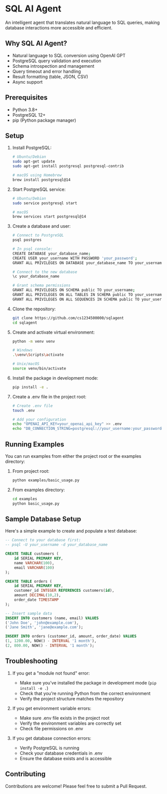 # SQL AI Agent

An intelligent agent that translates natural language to SQL queries, making database interactions more accessible and efficient.

## Why SQL AI Agent?

- Natural language to SQL conversion using OpenAI GPT
- PostgreSQL query validation and execution
- Schema introspection and management
- Query timeout and error handling
- Result formatting (table, JSON, CSV)
- Async support

## Prerequisites

- Python 3.8+
- PostgreSQL 12+
- pip (Python package manager)

## Setup

1. Install PostgreSQL:
   ```bash
   # Ubuntu/Debian
   sudo apt-get update
   sudo apt-get install postgresql postgresql-contrib

   # macOS using Homebrew
   brew install postgresql@14
   ```

2. Start PostgreSQL service:
   ```bash
   # Ubuntu/Debian
   sudo service postgresql start

   # macOS
   brew services start postgresql@14
   ```

3. Create a database and user:
   ```bash
   # Connect to PostgreSQL
   psql postgres

   # In psql console:
   CREATE DATABASE your_database_name;
   CREATE USER your_username WITH PASSWORD 'your_password';
   GRANT ALL PRIVILEGES ON DATABASE your_database_name TO your_username;
   
   # Connect to the new database
   \c your_database_name
   
   # Grant schema permissions
   GRANT ALL PRIVILEGES ON SCHEMA public TO your_username;
   GRANT ALL PRIVILEGES ON ALL TABLES IN SCHEMA public TO your_username;
   GRANT ALL PRIVILEGES ON ALL SEQUENCES IN SCHEMA public TO your_username;
   ```

4. Clone the repository:
   ```bash
   git clone https://github.com/cs1234500000/sqlagent
   cd sqlagent
   ```

5. Create and activate virtual environment:
   ```bash
   python -m venv venv
   
   # Windows
   .\venv\Scripts\activate
   
   # Unix/macOS
   source venv/bin/activate
   ```

6. Install the package in development mode:
   ```bash
   pip install -e .
   ```

7. Create a .env file in the project root:
   ```bash
   # Create .env file
   touch .env

   # Add your configuration
   echo "OPENAI_API_KEY=your_openai_api_key" >> .env
   echo "DB_CONNECTION_STRING=postgresql://your_username:your_password@localhost:5432/your_database_name" >> .env
   ```

## Running Examples

You can run examples from either the project root or the examples directory:

1. From project root:
   ```bash
   python examples/basic_usage.py
   ```

2. From examples directory:
   ```bash
   cd examples
   python basic_usage.py
   ```

## Sample Database Setup

Here's a simple example to create and populate a test database:

```sql
-- Connect to your database first:
-- psql -U your_username -d your_database_name

CREATE TABLE customers (
    id SERIAL PRIMARY KEY,
    name VARCHAR(100),
    email VARCHAR(100)
);

CREATE TABLE orders (
    id SERIAL PRIMARY KEY,
    customer_id INTEGER REFERENCES customers(id),
    amount DECIMAL(10,2),
    order_date TIMESTAMP
);

-- Insert sample data
INSERT INTO customers (name, email) VALUES
('John Doe', 'john@example.com'),
('Jane Smith', 'jane@example.com');

INSERT INTO orders (customer_id, amount, order_date) VALUES
(1, 1200.00, NOW() - INTERVAL '1 month'),
(2, 800.00, NOW() - INTERVAL '1 month');
```

## Troubleshooting

1. If you get a "module not found" error:
   - Make sure you've installed the package in development mode (`pip install -e .`)
   - Check that you're running Python from the correct environment
   - Verify the project structure matches the repository

2. If you get environment variable errors:
   - Make sure .env file exists in the project root
   - Verify the environment variables are correctly set
   - Check file permissions on .env

3. If you get database connection errors:
   - Verify PostgreSQL is running
   - Check your database credentials in .env
   - Ensure the database exists and is accessible

## Contributing

Contributions are welcome! Please feel free to submit a Pull Request.